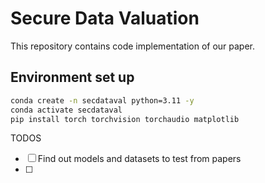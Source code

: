 # Secure Data Valuation

This repository contains code implementation of our paper.


## Environment set up
```bash
conda create -n secdataval python=3.11 -y
conda activate secdataval
pip install torch torchvision torchaudio matplotlib
```

TODOS
- [ ] Find out models and datasets to test from papers
- [ ] 